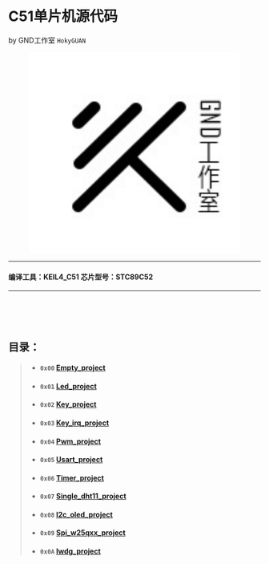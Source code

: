 # C51单片机源代码
by GND工作室 `HokyGUAN`

 <div align="center">
   <img src='../pic/GND-logo.jpg' height="400" width="420"/>
 </div>

***
#### 编译工具：KEIL4_C51 芯片型号：STC89C52
---

<br>
<br>
<br>

## 目录：


>* #### `0x00`  [Empty_project](./STC89C52/keil4_project/0.empty_project/)
>* #### `0x01`  [Led_project](./STC89C52/keil4_project/1.led_project/)
>* #### `0x02`  [Key_project](./STC89C52/keil4_project/2.key_project/)
>* #### `0x03`  [Key_irq_project](./STC89C52/keil4_project/3.key_irq_project/)
>* #### `0x04`  [Pwm_project](./STC89C52/keil4_project/4.pwm_project/)
>* #### `0x05`  [Usart_project](./STC89C52/keil4_project/5.uart_project/)
>* #### `0x06`  [Timer_project](./STC89C52/keil4_project/6.timer_project/)
>* #### `0x07`  [Single_dht11_project](./STC89C52/keil4_project/7.single_dht11_project/)
>* #### `0x08`  [I2c_oled_project](./STC89C52/keil4_project/8.i2c_oled_project/)
>* #### `0x09`  [Spi_w25qxx_project](./STC89C52/keil4_project/9.spi_w25qxx_project/)
>* #### `0x0A`  [Iwdg_project](./STC89C52/keil4_project/10.iwdg_project/)
